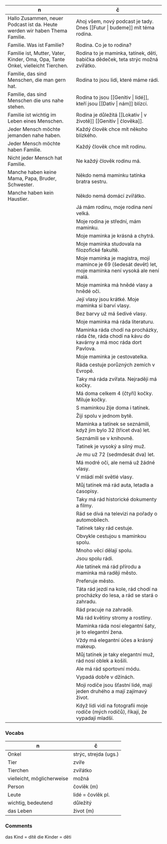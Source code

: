 | n                                                                               | č                                                                                                         |
| ------------------------------------------------------------------------------- | --------------------------------------------------------------------------------------------------------- |
| Hallo Zusammen, neuer Podcast ist da. Heute werden wir haben Thema Familie.     | Ahoj všem, nový podcast je tady. Dnes [[Futur \| budeme]] mít téma rodina.                                |
| Familie. Was ist Familie?                                                       | Rodina. Co je to rodina?                                                                                  |
| Familie ist, Mutter, Vater, Kinder, Oma, Opa, Tante Onkel, vielleicht Tierchen. | Rodina to je maminka, tatínek, děti, babička dědeček, teta strýc možná zvířátko.                          |
| Familie, das sind Menschen, die man gern hat.                                   | Rodina to jsou lidi, které máme rádi.                                                                     |
| Familie, das sind Menschen die uns nahe stehen.                                 | Rodina to jsou [[Genitiv \| lidé]], kteří jsou [[Dativ \| nám]] blízcí.                                   |
| Familie ist wichtig im Leben eines Menschen.                                    | Rodina je důležitá [[Lokativ \| v životě]] [[Genitiv \| člověka]].                                        |
| Jeder Mensch möchte jemanden nahe haben.                                        | Každý člověk chce mít někoho blízkého.                                                                    |
| Jeder Mensch möchte haben Familie.                                              | Každý člověk chce mít rodinu.                                                                             |
| Nicht jeder Mensch hat Familie.                                                 | Ne každý člověk rodinu má.                                                                                |
| Manche haben keine Mama, Papa, Bruder, Schwester.                               | Někdo nemá maminku tatínka bratra sestru.                                                                 |
| Manche haben kein Haustier.                                                     | Někdo nemá domácí zvířátko.                                                                               |
|                                                                                 | Já mám rodinu, moje rodina není velká.                                                                    |
|                                                                                 | Moje rodina je střední, mám maminku.                                                                      |
|                                                                                 | Moje maminka je krásná a chytrá.                                                                          |
|                                                                                 | Moje maminka studovala na filozofické fakultě.                                                            |
|                                                                                 | Moje maminka je magistra, mojí mamince je 69 (šedesát devět) let, moje maminka není vysoká ale není malá. |
|                                                                                 | Moje maminka má hnědé vlasy a hnědé oči.                                                                  |
|                                                                                 | Její vlasy jsou krátké. Moje maminka si barví vlasy.                                                      |
|                                                                                 | Bez barvy už má šedivé vlasy.                                                                             |
|                                                                                 | Moje maminka má ráda literaturu.                                                                          |
|                                                                                 | Maminka ráda chodí na procházky, ráda čte, ráda chodí na kávu do kavárny a má moc ráda dort Pavlova.      |
|                                                                                 | Moje maminka je cestovatelka.                                                                             |
|                                                                                 | Ráda cestuje porůzných zemích v Evropě.                                                                   |
|                                                                                 | Taky má ráda zvířata. Nejraději má kočky.                                                                 |
|                                                                                 | Má doma celkem 4 (čtyři) kočky. Miluje kočky.                                                             |
|                                                                                 | S maminkou žije doma i tatínek.                                                                           |
|                                                                                 | Žijí spolu v jednom bytě.                                                                                 |
|                                                                                 | Maminka a tatínek se seznámili, když jim bylo 32 (třicet dva) let.                                        |
|                                                                                 | Seznámili se v knihovně.                                                                                  |
|                                                                                 | Tatínek je vysoký a silný muž.                                                                            |
|                                                                                 | Je mu už 72 (sedmdesát dva) let.                                                                          |
|                                                                                 | Má modré oči, ale nemá už žádné vlasy.                                                                    |
|                                                                                 | V mládí měl světlé vlasy.                                                                                 |
|                                                                                 | Můj tatínek má rád auta, letadla a časopisy.                                                              |
|                                                                                 | Taky má rád historické dokumenty a filmy.                                                                 |
|                                                                                 | Rád se dívá na televizi na pořady o automobilech.                                                         |
|                                                                                 | Tatínek taky rád cestuje.                                                                                 |
|                                                                                 | Obvykle cestujou s maminkou spolu.                                                                        |
|                                                                                 | Mnoho věcí dělají spolu.                                                                                  |
|                                                                                 | Jsou spolu rádi.                                                                                          |
|                                                                                 | Ale tatínek má rád přírodu a maminka má raději město.                                                     |
|                                                                                 | Preferuje město.                                                                                          |
|                                                                                 | Táta rád jezdí na kole, rád chodí na procházky do lesa, a rád se stará o zahradu.                         |
|                                                                                 | Rád pracuje na zahradě.                                                                                   |
|                                                                                 | Má rád květiny stromy a rostliny.                                                                         |
|                                                                                 | Maminka ráda nosí elegantní šaty, je to elegantní žena.                                                   |
|                                                                                 | Vždy má elegantní účes a krásný makeup.                                                                   |
|                                                                                 | Můj tatínek je taky elegantní muž, rád nosí oblek a košili.                                               |
|                                                                                 | Ale má rád sportovní módu.                                                                                |
|                                                                                 | Vypadá dobře v džínách.                                                                                   |
|                                                                                 | Moji rodiče jsou šťastní lidé, mají jeden druhého a mají zajímavý život.                                  |
|                                                                                 | Když lidi vidí na fotografii moje rodiče (mých rodičů), říkají, že vypadají mladší.                       |

### Vocabs

| n                          | č                     |
| -------------------------- | --------------------- |
| Onkel                      | strýc, strejda (ugs.) |
| Tier                       | zvíře                 |
| Tierchen                   | zvířátko              |
| vielleicht, möglicherweise | možná                 |
| Person                     | čovlěk (m)            |
| Leute                      | lidé = čovlěk pl.     |
| wichtig, bedeutend         | důležitý              |
| das Leben                  | život (m)             |

### Comments
das Kind = dítě
die Kinder = děti

